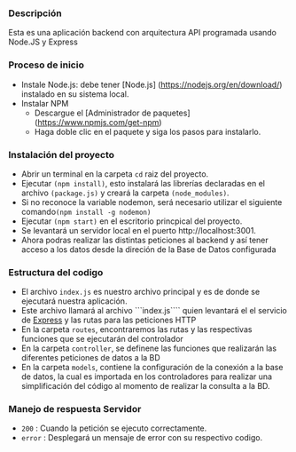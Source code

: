 
### Descripción
Esta es una aplicación backend con arquitectura API programada usando Node.JS y Express


### Proceso de inicio
* Instale Node.js: debe tener [Node.js] (https://nodejs.org/en/download/) instalado en su sistema local.
* Instalar NPM
   * Descargue el [Administrador de paquetes] (https://www.npmjs.com/get-npm)
   * Haga doble clic en el paquete y siga los pasos para instalarlo. 

### Instalación del proyecto
* Abrir un terminal en la carpeta ```cd``` raiz del proyecto.
* Ejecutar ```(npm install)```, esto instalará las librerías declaradas en el archivo ```(package.js)``` y creará la carpeta ```(node_modules)```.
*  Si no reconoce la variable nodemon, será necesario utilizar el siguiente comando```(npm install -g nodemon)```
* Ejecutar ```(npm start)``` en el escritorio princpical del proyecto.
* Se levantará un servidor local en el puerto http://localhost:3001.
* Ahora podras realizar las distintas peticiones al backend y así tener acceso a los datos desde la direción de la Base de Datos configurada

### Estructura del codigo
* El archivo ```index.js``` es nuestro archivo principal y es de donde se ejecutará nuestra aplicación.
* Este archivo llamará al archivo ```index.js```` quien levantará el el servicio de [Express](https://expressjs.com/) y las rutas para las peticiones HTTP
* En la carpeta ```routes```, encontraremos las rutas y las respectivas funciones que se ejecutarán del controlador
* En la carpeta ```controller```, se definene las funciones que realizarán las diferentes peticiones de datos a la BD
* En la carpeta ```models```, contiene la configuración de la conexión a la base de datos, la cual es importada en los controladores para realizar una simplificación del código  al momento de realizar la consulta a la BD.

### Manejo de respuesta Servidor
* ```200``` : Cuando la petición se ejecuto correctamente.
* ```error``` : Desplegará un mensaje de error con su respectivo codigo.
